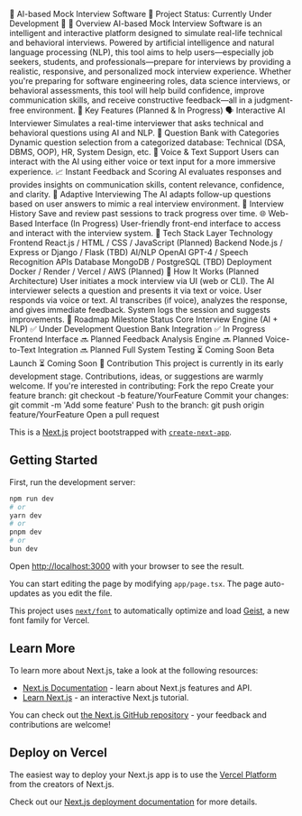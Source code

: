 🤖 AI-based Mock Interview Software
🚧 Project Status: Currently Under Development 🚧
📌 Overview
AI-based Mock Interview Software is an intelligent and interactive platform designed to simulate real-life technical and behavioral interviews. Powered by artificial intelligence and natural language processing (NLP), this tool aims to help users—especially job seekers, students, and professionals—prepare for interviews by providing a realistic, responsive, and personalized mock interview experience.
Whether you're preparing for software engineering roles, data science interviews, or behavioral assessments, this tool will help build confidence, improve communication skills, and receive constructive feedback—all in a judgment-free environment.
🎯 Key Features (Planned & In Progress)
🗣️ Interactive AI Interviewer
Simulates a real-time interviewer that asks technical and behavioral questions using AI and NLP.
📂 Question Bank with Categories
Dynamic question selection from a categorized database: Technical (DSA, DBMS, OOP), HR, System Design, etc.
💬 Voice & Text Support
Users can interact with the AI using either voice or text input for a more immersive experience.
📈 Instant Feedback and Scoring
AI evaluates responses and provides insights on communication skills, content relevance, confidence, and clarity.
🧠 Adaptive Interviewing
The AI adapts follow-up questions based on user answers to mimic a real interview environment.
💾 Interview History
Save and review past sessions to track progress over time.
🌐 Web-Based Interface (In Progress)
User-friendly front-end interface to access and interact with the interview system.
🧰 Tech Stack
Layer	Technology
Frontend	React.js / HTML / CSS / JavaScript (Planned)
Backend	Node.js / Express or Django / Flask (TBD)
AI/NLP	OpenAI GPT-4 / Speech Recognition APIs
Database	MongoDB / PostgreSQL (TBD)
Deployment	Docker / Render / Vercel / AWS (Planned)
🚀 How It Works (Planned Architecture)
User initiates a mock interview via UI (web or CLI).
The AI interviewer selects a question and presents it via text or voice.
User responds via voice or text.
AI transcribes (if voice), analyzes the response, and gives immediate feedback.
System logs the session and suggests improvements.
📅 Roadmap
Milestone	Status
Core Interview Engine (AI + NLP)	✅ Under Development
Question Bank Integration	✅ In Progress
Frontend Interface	🔜 Planned
Feedback Analysis Engine	🔜 Planned
Voice-to-Text Integration	🔜 Planned
Full System Testing	⏳ Coming Soon
Beta Launch	⏳ Coming Soon
🤝 Contribution
This project is currently in its early development stage. Contributions, ideas, or suggestions are warmly welcome. If you're interested in contributing:
Fork the repo
Create your feature branch: git checkout -b feature/YourFeature
Commit your changes: git commit -m 'Add some feature'
Push to the branch: git push origin feature/YourFeature
Open a pull request



This is a [Next.js](https://nextjs.org) project bootstrapped with [`create-next-app`](https://nextjs.org/docs/app/api-reference/cli/create-next-app).

## Getting Started

First, run the development server:

```bash
npm run dev
# or
yarn dev
# or
pnpm dev
# or
bun dev
```

Open [http://localhost:3000](http://localhost:3000) with your browser to see the result.

You can start editing the page by modifying `app/page.tsx`. The page auto-updates as you edit the file.

This project uses [`next/font`](https://nextjs.org/docs/app/building-your-application/optimizing/fonts) to automatically optimize and load [Geist](https://vercel.com/font), a new font family for Vercel.

## Learn More

To learn more about Next.js, take a look at the following resources:

- [Next.js Documentation](https://nextjs.org/docs) - learn about Next.js features and API.
- [Learn Next.js](https://nextjs.org/learn) - an interactive Next.js tutorial.

You can check out [the Next.js GitHub repository](https://github.com/vercel/next.js) - your feedback and contributions are welcome!

## Deploy on Vercel

The easiest way to deploy your Next.js app is to use the [Vercel Platform](https://vercel.com/new?utm_medium=default-template&filter=next.js&utm_source=create-next-app&utm_campaign=create-next-app-readme) from the creators of Next.js.

Check out our [Next.js deployment documentation](https://nextjs.org/docs/app/building-your-application/deploying) for more details.
